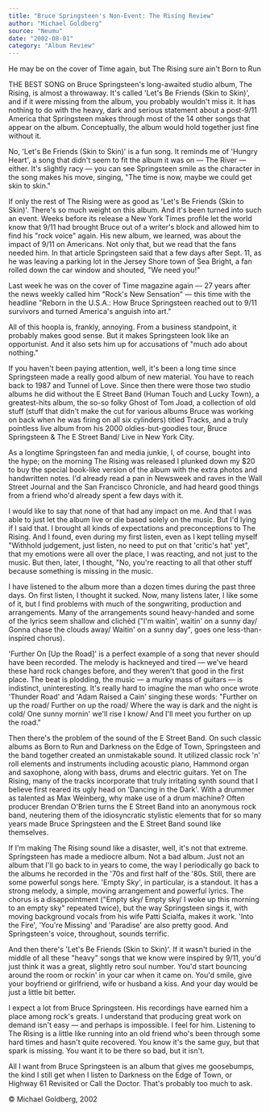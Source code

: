 ```yaml
---
title: "Bruce Springsteen's Non-Event: The Rising Review"
author: "Michael Goldberg"
source: "Neumu"
date: "2002-08-01"
category: "Album Review"
---
```


He may be on the cover of Time again, but The Rising sure ain't Born to Run

THE BEST SONG on Bruce Springsteen's long-awaited studio album, The Rising, is almost a throwaway. It's called 'Let's Be Friends (Skin to Skin)', and if it were missing from the album, you probably wouldn't miss it. It has nothing to do with the heavy, dark and serious statement about a post-9/11 America that Springsteen makes through most of the 14 other songs that appear on the album. Conceptually, the album would hold together just fine without it.

No, 'Let's Be Friends (Skin to Skin)' is a fun song. It reminds me of 'Hungry Heart', a song that didn't seem to fit the album it was on — The River — either. It's slightly racy — you can see Springsteen smile as the character in the song makes his move, singing, "The time is now, maybe we could get skin to skin."

If only the rest of The Rising were as good as 'Let's Be Friends (Skin to Skin)'. There's so much weight on this album. And it's been turned into such an event. Weeks before its release a New York Times profile let the world know that 9/11 had brought Bruce out of a writer's block and allowed him to find his "rock voice" again. His new album, we learned, was about the impact of 9/11 on Americans. Not only that, but we read that the fans needed him. In that article Springsteen said that a few days after Sept. 11, as he was leaving a parking lot in the Jersey Shore town of Sea Bright, a fan rolled down the car window and shouted, "We need you!"

Last week he was on the cover of Time magazine again — 27 years after the news weekly called him "Rock's New Sensation" — this time with the headline "Reborn in the U.S.A.: How Bruce Springsteen reached out to 9/11 survivors and turned America's anguish into art."

All of this hoopla is, frankly, annoying. From a business standpoint, it probably makes good sense. But it makes Springsteen look like an opportunist. And it also sets him up for accusations of "much ado about nothing."

If you haven't been paying attention, well, it's been a long time since Springsteen made a really good album of new material. You have to reach back to 1987 and Tunnel of Love. Since then there were those two studio albums he did without the E Street Band (Human Touch and Lucky Town), a greatest-hits album, the so-so folky Ghost of Tom Joad, a collection of old stuff (stuff that didn't make the cut for various albums Bruce was working on back when he was firing on all six cylinders) titled Tracks, and a truly pointless live album from his 2000 oldies-but-goodies tour, Bruce Springsteen & The E Street Band/ Live in New York City.

As a longtime Springsteen fan and media junkie, I, of course, bought into the hype; on the morning The Rising was released I plunked down my $20 to buy the special book-like version of the album with the extra photos and handwritten notes. I'd already read a pan in Newsweek and raves in the Wall Street Journal and the San Francisco Chronicle, and had heard good things from a friend who'd already spent a few days with it.

I would like to say that none of that had any impact on me. And that I was able to just let the album live or die based solely on the music. But I'd lying if I said that. I brought all kinds of expectations and preconceptions to The Rising. And I found, even during my first listen, even as I kept telling myself "Withhold judgement, just listen, no need to put on that 'critic's hat' yet", that my emotions were all over the place, I was reacting, and not just to the music. But then, later, I thought, "No, you're reacting to all that other stuff because something is missing in the music.

I have listened to the album more than a dozen times during the past three days. On first listen, I thought it sucked. Now, many listens later, I like some of it, but I find problems with much of the songwriting, production and arrangements. Many of the arrangements sound heavy-handed and some of the lyrics seem shallow and clichéd ("I'm waitin', waitin' on a sunny day/ Gonna chase the clouds away/ Waitin' on a sunny day", goes one less-than-inspired chorus).

'Further On [Up the Road]' is a perfect example of a song that never should have been recorded. The melody is hackneyed and tired — we've heard these hard rock changes before, and they weren't that good in the first place. The beat is plodding, the music — a murky mass of guitars — is indistinct, uninteresting. It's really hard to imagine the man who once wrote 'Thunder Road' and 'Adam Raised a Cain' singing these words: "Further on up the road/ Further on up the road/ Where the way is dark and the night is cold/ One sunny mornin' we'll rise I know/ And I'll meet you further on up the road."

Then there's the problem of the sound of the E Street Band. On such classic albums as Born to Run and Darkness on the Edge of Town, Springsteen and the band together created an unmistakable sound. It utilized classic rock 'n' roll elements and instruments including acoustic piano, Hammond organ and saxophone, along with bass, drums and electric guitars. Yet on The Rising, many of the tracks incorporate that truly irritating synth sound that I believe first reared its ugly head on 'Dancing in the Dark'. With a drummer as talented as Max Weinberg, why make use of a drum machine? Often producer Brendan O'Brien turns the E Street Band into an anonymous rock band, neutering them of the idiosyncratic stylistic elements that for so many years made Bruce Springsteen and the E Street Band sound like themselves.

If I'm making The Rising sound like a disaster, well, it's not that extreme. Springsteen has made a mediocre album. Not a bad album. Just not an album that I'll go back to in years to come, the way I periodically go back to the albums he recorded in the '70s and first half of the '80s. Still, there are some powerful songs here. 'Empty Sky', in particular, is a standout. It has a strong melody, a simple, moving arrangement and powerful lyrics. The chorus is a disappointment ("Empty sky/ Empty sky/ I woke up this morning to an empty sky" repeated twice), but the way Springsteen sings it, with moving background vocals from his wife Patti Scialfa, makes it work. 'Into the Fire', 'You're Missing' and 'Paradise' are also pretty good. And Springsteen's voice, throughout, sounds terrific.

And then there's 'Let's Be Friends (Skin to Skin)'. If it wasn't buried in the middle of all these "heavy" songs that we know were inspired by 9/11, you'd just think it was a great, slightly retro soul number. You'd start bouncing around the room or rockin' in your car when it came on. You'd smile, give your boyfriend or girlfriend, wife or husband a kiss. And your day would be just a little bit better.

I expect a lot from Bruce Springsteen. His recordings have earned him a place among rock's greats. I understand that producing great work on demand isn't easy — and perhaps is impossible. I feel for him. Listening to The Rising is a little like running into an old friend who's been through some hard times and hasn't quite recovered. You know it's the same guy, but that spark is missing. You want it to be there so bad, but it isn't.

All I want from Bruce Springsteen is an album that gives me goosebumps, the kind I still get when I listen to Darkness on the Edge of Town, or Highway 61 Revisited or Call the Doctor. That's probably too much to ask.

© Michael Goldberg, 2002
